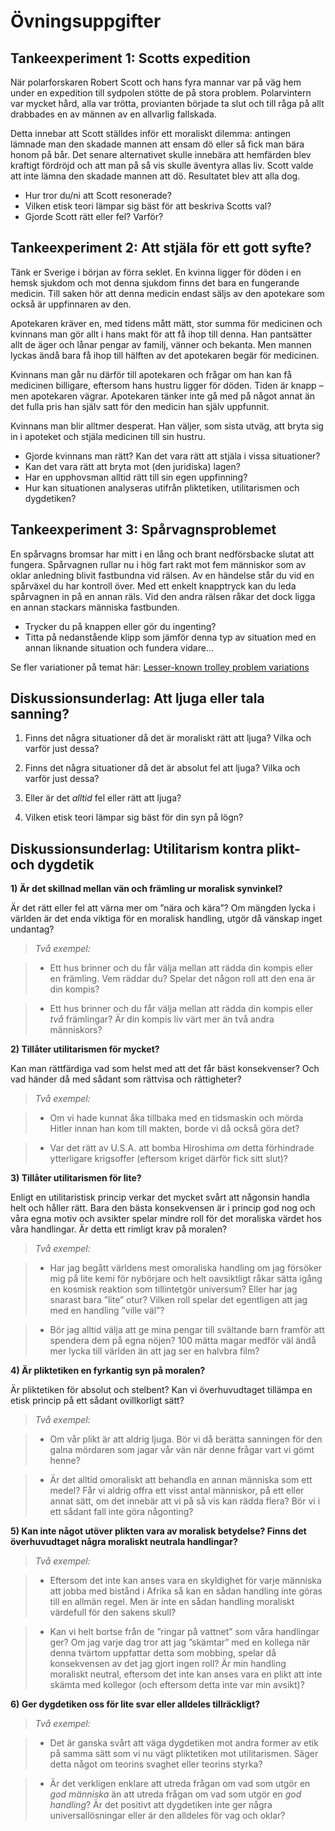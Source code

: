 # Övningsuppgifter

## Tankeexperiment 1:  Scotts expedition
När polarforskaren Robert Scott och hans fyra mannar var på väg hem under en expedition till sydpolen stötte de på stora problem. Polarvintern var mycket hård, alla var trötta, provianten började ta slut och till råga på allt drabbades en av männen av en allvarlig fallskada. 

Detta innebar att Scott ställdes inför ett moraliskt dilemma: antingen lämnade man den skadade mannen att ensam dö eller så fick man  bära honom på bår. Det senare alternativet skulle innebära att hemfärden blev kraftigt fördröjd och att man på så vis skulle äventyra allas liv. Scott valde att inte lämna den skadade mannen att dö. Resultatet blev att alla dog. 

- Hur tror du/ni att Scott resonerade?
- Vilken etisk teori lämpar sig bäst för att beskriva Scotts val?
- Gjorde Scott rätt eller fel? Varför?

## Tankeexperiment 2:  Att stjäla för ett gott syfte?
Tänk er Sverige i början av förra seklet. En kvinna ligger för döden i en hemsk sjukdom och mot denna sjukdom finns det bara en fungerande medicin. Till saken hör att denna medicin endast säljs av den apotekare som också är uppfinnaren av den.

Apotekaren kräver en, med tidens mått mätt, stor summa för medicinen och kvinnans man gör allt i hans makt för att få ihop till denna. Han pantsätter allt de äger och lånar pengar av familj, vänner och bekanta. Men mannen lyckas ändå bara få ihop till hälften av det apotekaren begär för medicinen. 

Kvinnans man går nu därför till apotekaren och frågar om han kan få medicinen billigare, eftersom hans hustru ligger för döden. Tiden är knapp – men apotekaren vägrar. Apotekaren tänker inte gå med på något annat än det fulla pris han själv satt för den medicin han själv uppfunnit. 

Kvinnans man blir alltmer desperat. Han väljer, som sista utväg, att bryta sig in i apoteket och stjäla medicinen till sin hustru.

-	Gjorde kvinnans man rätt? Kan det vara rätt att stjäla i vissa situationer? 
-	Kan det vara rätt att bryta mot (den juridiska) lagen?
-	Har en upphovsman alltid rätt till sin egen uppfinning?
-	Hur kan situationen analyseras utifrån  pliktetiken, utilitarismen och dygdetiken?

## Tankeexperiment 3: Spårvagnsproblemet
En spårvagns bromsar har mitt i en lång och brant nedförsbacke slutat att fungera. Spårvagnen rullar nu i hög fart rakt mot fem människor som av oklar anledning blivit fastbundna vid rälsen. Av en händelse står du vid en spårväxel du har kontroll över. Med ett enkelt knapptryck kan du leda spårvagnen in på en annan räls. Vid den andra rälsen råkar det dock ligga en annan stackars människa fastbunden. 

* Trycker du på knappen eller gör du ingenting?
* Titta på nedanstående klipp som jämför denna typ av situation med en annan liknande situation och fundera vidare...


[](https://www.youtube.com/watch?v=bOpf6KcWYyw)

Se fler variationer på temat här: [Lesser-known trolley problem variations](http://www.mcsweeneys.net/articles/lesser-known-trolley-problem-variations)

   

## Diskussionsunderlag:  Att ljuga eller tala sanning? 
   
1. Finns det några situationer då det är moraliskt rätt att ljuga? Vilka och varför just dessa?

2. Finns det några situationer då det är absolut fel att ljuga? Vilka och varför just dessa? 

3. Eller är det *alltid* fel eller rätt att ljuga? 

4. Vilken etisk teori lämpar sig bäst för din syn på lögn? 

## Diskussionsunderlag: Utilitarism kontra plikt- och dygdetik  

**1) Är det skillnad mellan vän och främling ur moralisk synvinkel?**   

Är det rätt eller fel att värna mer om ”nära och kära”? Om mängden lycka i världen är det enda viktiga för en moralisk handling, utgör då vänskap inget undantag?  

> *Två exempel:*

> * Ett hus brinner och du får välja mellan att rädda din kompis eller en främling. Vem räddar du? Spelar det någon roll att den ena är din kompis?

> * Ett hus brinner och du får välja mellan att rädda din kompis eller *två* främlingar? Är din kompis liv värt mer än två andra människors?


**2) Tillåter utilitarismen för mycket?**

Kan man rättfärdiga vad som helst med att det får bäst konsekvenser? Och vad händer då med sådant som rättvisa och rättigheter?

> *Två exempel:*

> * Om vi hade kunnat åka tillbaka med en tidsmaskin och mörda Hitler innan han kom till makten, borde vi då också göra det?

> * Var det rätt av U.S.A. att bomba Hiroshima *om* detta förhindrade ytterligare krigsoffer (eftersom kriget därför fick sitt slut)? 

<!--Fördjupningsfråga: Hur skulle man som utilitarist kunna lösa denna problematik?  -->

**3) Tillåter utilitarismen för lite?**   

Enligt en utilitaristisk princip verkar det mycket svårt att någonsin handla helt och håller rätt. Bara den bästa konsekvensen är i princip god nog och våra egna motiv och avsikter spelar mindre roll för det moraliska värdet hos våra handlingar. Är detta ett rimligt krav på moralen? 

> *Två exempel:*

> * Har jag begått världens mest omoraliska handling om jag försöker mig på lite kemi för nybörjare och helt oavsiktligt råkar sätta igång en kosmisk reaktion som tillintetgör universum? Eller har jag snarast bara ”lite” otur? Vilken roll spelar det egentligen att jag med en handling ”ville väl”?  

> * Bör jag alltid välja att ge mina pengar till svältande barn framför att spendera dem på egna nöjen? 100 mätta magar medför väl ändå mer lycka till världen än att jag ser en halvbra film?

<!--Fördjupningsfråga: Hur skulle man som utilitarist kunna lösa denna problematik?  -->


**4) Är pliktetiken en fyrkantig syn på moralen?**

Är pliktetiken för absolut och stelbent? Kan vi överhuvudtaget tillämpa en etisk princip på ett sådant ovillkorligt sätt?  

> *Två exempel:* 

> * Om vår plikt är att aldrig ljuga. Bör vi då berätta sanningen för den galna mördaren som jagar vår vän när denne frågar vart vi gömt henne?  

> * Är det alltid omoraliskt att behandla en annan människa som ett medel? Får vi aldrig offra ett visst antal människor, på ett eller annat sätt, om det innebär att vi på så vis kan rädda flera? Bör vi i ett sådant fall inte göra någonting? 

**5) Kan inte något utöver plikten vara av moralisk betydelse? Finns det överhuvudtaget några moraliskt neutrala handlingar?**

> *Två exempel:*

> * Eftersom det inte kan anses vara en skyldighet för varje människa att jobba med bistånd i Afrika så kan en sådan handling inte göras till en allmän regel. Men är inte en sådan handling moraliskt värdefull för den sakens skull?  

> * Kan vi helt bortse från de ”ringar på vattnet” som våra handlingar ger? Om jag varje dag tror att jag ”skämtar” med en kollega när denna tvärtom uppfattar detta som mobbing, spelar då konsekvensen av det jag gjort ingen roll? Är min handling moraliskt neutral, eftersom det inte kan anses vara en plikt att inte skämta med kollegor (och eftersom detta inte var min avsikt)? 

**6) Ger dygdetiken oss för lite svar eller alldeles tillräckligt?**

> *Två exempel:*

> * Det är ganska svårt att väga dygdetiken mot andra former av etik på samma sätt som vi nu vägt pliktetiken mot utilitarismen. Säger detta något om teorins svaghet eller teorins styrka?  

> * Är det verkligen enklare att utreda frågan om vad som utgör en *god människa* än att utreda frågan om vad som utgör en *god handling*? Är det positivt att dygdetiken inte ger några universallösningar eller är den alldeles för vag och oklar?

